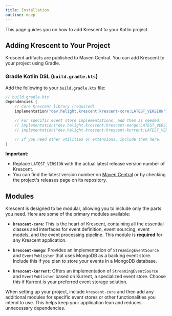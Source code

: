 ```yaml
---
title: Installation
outline: deep
---
```


This page guides you on how to add Krescent to your Kotlin project.

## Adding Krescent to Your Project

Krescent artifacts are published to Maven Central. You can add Krescent to your project using Gradle.

### Gradle Kotlin DSL (`build.gradle.kts`)

Add the following to your `build.gradle.kts` file:

```kotlin
// build.gradle.kts
dependencies {
    // Core Krescent library (required)
    implementation("dev.helight.krescent:krescent-core:LATEST_VERSION")

    // For specific event store implementations, add them as needed:
    // implementation("dev.helight.krescent:krescent-mongo:LATEST_VERSION")
    // implementation("dev.helight.krescent:krescent-kurrent:LATEST_VERSION")

    // If you need other utilities or extensions, include them here.
}
```

**Important:**

-   Replace `LATEST_VERSION` with the actual latest release version number of Krescent.
-   You can find the latest version number on [Maven Central](https://search.maven.org/artifact/dev.helight.krescent/krescent-core) or by checking the project's releases page on its repository.

## Modules

Krescent is designed to be modular, allowing you to include only the parts you need. Here are some of the primary modules available:

-   **`krescent-core`**: This is the heart of Krescent, containing all the essential classes and interfaces for event definition, event sourcing, event models, and the event processing pipeline. This module is **required** for any Krescent application.

-   **`krescent-mongo`**: Provides an implementation of `StreamingEventSource` and `EventPublisher` that uses MongoDB as a backing event store. Include this if you plan to store your events in a MongoDB database.

-   **`krescent-kurrent`**: Offers an implementation of `StreamingEventSource` and `EventPublisher` based on Kurrent, a specialized event store. Choose this if Kurrent is your preferred event storage solution.

When setting up your project, include `krescent-core` and then add any additional modules for specific event stores or other functionalities you intend to use. This helps keep your application lean and reduces unnecessary dependencies.
